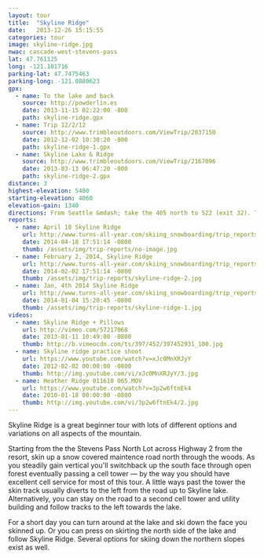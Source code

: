 ```yaml
---
layout: tour
title:  "Skyline Ridge"
date:   2013-12-26 15:15:55
categories: tour
image: skyline-ridge.jpg
nwac: cascade-west-stevens-pass
lat: 47.761125
long: -121.101716
parking-lat: 47.7475463
parking-long: -121.0880623
gpx:
  - name: To the lake and back
    source: http://powderlin.es
    date: 2013-11-15 02:22:00 -800
    path: skyline-ridge.gpx
  - name: Trip 12/2/12
    source: http://www.trimbleoutdoors.com/ViewTrip/2037150
    date: 2012-12-02 10:30:20 -800
    path: skyline-ridge-1.gpx
  - name: Skyline Lake & Ridge
    source: http://www.trimbleoutdoors.com/ViewTrip/2167096
    date: 2013-03-13 06:47:20 -800
    path: skyline-ridge-2.gpx
distance: 3
highest-elevation: 5400
starting-elevation: 4060
elevation-gain: 1340
directions: From Seattle &mdash; take the 405 north to 522 (exit 32). Take 522 to Highway 2 near Monroe. Follow 2 through a series of small towns &mdash; don't miss the Sultan Bakery for breakfast &mdash; eventually reaching Stevens Pass Ski Resort at mile post 65. Park in the lot on the north side of the highway. No passes are required for parking here but this lot fills up quick from resort guests so arrive early on the weekend. The skin track starts behind the electrical substation on the northeast corner of the lot &mdash; just follow the hordes of snowshoers.
reports:
  - name: April 18 Skyline Ridge
    url: http://www.turns-all-year.com/skiing_snowboarding/trip_reports/index.php?topic=31489
    date: 2014-04-18 17:51:14 -0800
    thumb: /assets/img/trip-reports/no-image.jpg
  - name: February 2, 2014, Skyline Ridge
    url: http://www.turns-all-year.com/skiing_snowboarding/trip_reports/index.php?topic=30616.0
    date: 2014-02-02 17:51:14 -0800
    thumb: /assets/img/trip-reports/skyline-ridge-2.jpg
  - name: Jan, 4th 2014 Skyline Ridge
    url: http://www.turns-all-year.com/skiing_snowboarding/trip_reports/index.php?topic=30238.0
    date: 2014-01-04 15:20:45 -0800
    thumb: /assets/img/trip-reports/skyline-ridge-1.jpg
videos:
  - name: Skyline Ridge + Pillows
    url: http://vimeo.com/57217068
    date: 2013-01-11 10:49:00 -0800
    thumb: http://b.vimeocdn.com/ts/397/452/397452931_100.jpg
  - name: Skyline ridge practice shoot
    url: https://www.youtube.com/watch?v=xJc0MnXRJyY
    date: 2012-02-02 00:00:00 -0800
    thumb: http://img.youtube.com/vi/xJc0MnXRJyY/3.jpg
  - name: Heather Ridge 011610 065.MOV
    url: https://www.youtube.com/watch?v=3p2w6ftnEk4
    date: 2010-01-18 00:00:00 -0800
    thumb: http://img.youtube.com/vi/3p2w6ftnEk4/2.jpg
---
```


Skyline Ridge is a great beginner tour with lots of different options and variations on all aspects of the mountain.

Starting from the the Stevens Pass North Lot across Highway 2 from the resort, skin up a snow covered maintence road north through the woods. As you steadily gain vertical you'll switchback up the south face through open forest eventually passing a cell tower &mdash; by the way you should have excellent cell service for most of this tour. A little ways past the tower the skin track usually diverts to the left from the road up to Skyline lake. Alternatively, you can stay on the road to a second cell tower and utility building and follow tracks to the left towards the lake.

For a short day you can turn around at the lake and ski down the face you skinned up. Or you can press on skirting the north side of the lake and follow Skyline Ridge. Several options for skiing down the northern slopes exist as well.